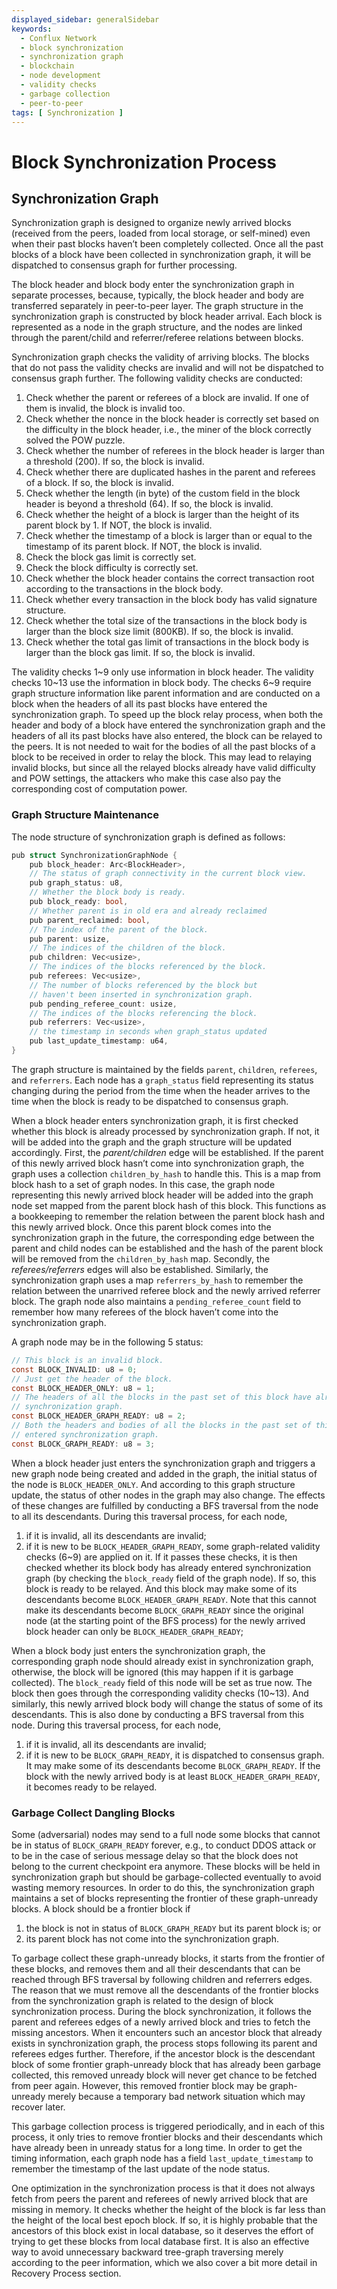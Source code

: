 ```yaml
---
displayed_sidebar: generalSidebar
keywords:
  - Conflux Network
  - block synchronization
  - synchronization graph
  - blockchain
  - node development
  - validity checks
  - garbage collection
  - peer-to-peer
tags: [ Synchronization ]
---
```


# Block Synchronization Process

## Synchronization Graph

Synchronization graph is designed to organize newly arrived blocks (received from the peers, loaded from local storage, or self-mined) even when their past blocks haven’t been completely collected. Once all the past blocks of a block have been collected in synchronization graph, it will be dispatched to consensus graph for further processing.

The block header and block body enter the synchronization graph in separate processes, because, typically, the block header and body are transferred separately in peer-to-peer layer. The graph structure in the synchronization graph is constructed by block header arrival. Each block is represented as a node in the graph structure, and the nodes are linked through the parent/child and referrer/referee relations between blocks.

Synchronization graph checks the validity of arriving blocks. The blocks that do not pass the validity checks are invalid and will not be dispatched to consensus graph further. The following validity checks are conducted:

1. Check whether the parent or referees of a block are invalid. If one of them is invalid, the block is invalid too.
2. Check whether the nonce in the block header is correctly set based on the difficulty in the block header, i.e., the miner of the block correctly solved the POW puzzle.
3. Check whether the number of referees in the block header is larger than a threshold (200). If so, the block is invalid.
4. Check whether there are duplicated hashes in the parent and referees of a block. If so, the block is invalid.
5. Check whether the length (in byte) of the custom field in the block header is beyond a threshold (64). If so, the block is invalid.
6. Check whether the height of a block is larger than the height of its parent block by 1. If NOT, the block is invalid.
7. Check whether the timestamp of a block is larger than or equal to the timestamp of its parent block. If NOT, the block is invalid.
8. Check the block gas limit is correctly set.
9. Check the block difficulty is correctly set.
10. Check whether the block header contains the correct transaction root according to the transactions in the block body.
11. Check whether every transaction in the block body has valid signature structure.
12. Check whether the total size of the transactions in the block body is larger than the block size limit (800KB). If so, the block is invalid.
13. Check whether the total gas limit of transactions in the block body is larger than the block gas limit. If so, the block is invalid.

The validity checks 1~9 only use information in block header. The validity checks 10~13 use the information in block body. The checks 6~9 require graph structure information like parent information and are conducted on a block when the headers of all its past blocks have entered the synchronization graph. To speed up the block relay process, when both the header and body of a block have entered the synchronization graph and the headers of all its past blocks have also entered, the block can be relayed to the peers. It is not needed to wait for the bodies of all the past blocks of a block to be received in order to relay the block. This may lead to relaying invalid blocks, but since all the relayed blocks already have valid difficulty and POW settings, the attackers who make this case also pay the corresponding cost of computation power.

### Graph Structure Maintenance

The node structure of synchronization graph is defined as follows:

```c
pub struct SynchronizationGraphNode {
    pub block_header: Arc<BlockHeader>,
    // The status of graph connectivity in the current block view.
    pub graph_status: u8,
    // Whether the block body is ready.
    pub block_ready: bool,
    // Whether parent is in old era and already reclaimed
    pub parent_reclaimed: bool,
    // The index of the parent of the block.
    pub parent: usize,
    // The indices of the children of the block.
    pub children: Vec<usize>,
    // The indices of the blocks referenced by the block.
    pub referees: Vec<usize>,
    // The number of blocks referenced by the block but
    // haven't been inserted in synchronization graph.
    pub pending_referee_count: usize,
    // The indices of the blocks referencing the block.
    pub referrers: Vec<usize>,
    // the timestamp in seconds when graph_status updated
    pub last_update_timestamp: u64,
}

```

The graph structure is maintained by the fields `parent`, `children`, `referees`, and `referrers`. Each node has a `graph_status` field representing its status changing during the period from the time when the header arrives to the time when the block is ready to be dispatched to consensus graph.

When a block header enters synchronization graph, it is first checked whether this block is already processed by synchronization graph.
If not, it will be added into the graph and the graph structure will be updated accordingly.
First, the _parent/children_ edge will be established.
If the parent of this newly arrived block hasn’t come into synchronization graph, the graph uses a collection `children_by_hash` to handle this.
This is a map from block hash to a set of graph nodes.
In this case, the graph node representing this newly arrived block header will be added into the graph node set mapped from the parent block hash of this block.
This functions as a bookkeeping to remember the relation between the parent block hash and this newly arrived block.
Once this parent block comes into the synchronization graph in the future, the corresponding edge between the parent and child nodes can be established and the hash of the parent block will be removed from the `children_by_hash` map.
Secondly, the _referees/referrers_ edges will also be established.
Similarly, the synchronization graph uses a map `referrers_by_hash` to remember the relation between the unarrived referee block and the newly arrived referrer block.
The graph node also maintains a `pending_referee_count` field to remember how many referees of the block haven’t come into the synchronization graph.

A graph node may be in the following 5 status:

```c
// This block is an invalid block.
const BLOCK_INVALID: u8 = 0;
// Just get the header of the block.
const BLOCK_HEADER_ONLY: u8 = 1;
// The headers of all the blocks in the past set of this block have already entered
// synchronization graph. 
const BLOCK_HEADER_GRAPH_READY: u8 = 2;
// Both the headers and bodies of all the blocks in the past set of this block have
// entered synchronization graph.
const BLOCK_GRAPH_READY: u8 = 3;
```

When a block header just enters the synchronization graph and triggers a new graph node being created and added in the graph, the initial status of the node is `BLOCK_HEADER_ONLY`.
And according to this graph structure update, the status of other nodes in the graph may also change.
The effects of these changes are fulfilled by conducting a BFS traversal from the node to all its descendants.
During this traversal process, for each node,

1. if it is invalid, all its descendants are invalid;
2. if it is new to be `BLOCK_HEADER_GRAPH_READY`, some graph-related validity checks (6~9) are applied on it.
   If it passes these checks, it is then checked whether its block body has already entered synchronization graph (by checking the `block_ready` field of the graph node).
   If so, this block is ready to be relayed. And this block may make some of its descendants become `BLOCK_HEADER_GRAPH_READY`.
   Note that this cannot make its descendants become `BLOCK_GRAPH_READY` since the original node (at the starting point of the BFS process) for the newly arrived block header can only be `BLOCK_HEADER_GRAPH_READY`;

When a block body just enters the synchronization graph, the corresponding graph node should already exist in synchronization graph, otherwise, the block will be ignored (this may happen if it is garbage collected).
The `block_ready` field of this node will be set as true now.
The block then goes through the corresponding validity checks (10~13).
And similarly, this newly arrived block body will change the status of some of its descendants.
This is also done by conducting a BFS traversal from this node.
During this traversal process, for each node,

1. if it is invalid, all its descendants are invalid;
2. if it is new to be `BLOCK_GRAPH_READY`, it is dispatched to consensus graph.
   It may make some of its descendants become `BLOCK_GRAPH_READY`.
   If the block with the newly arrived body is at least `BLOCK_HEADER_GRAPH_READY`, it becomes ready to be relayed.

### Garbage Collect Dangling Blocks

Some (adversarial) nodes may send to a full node some blocks that cannot be in status of `BLOCK_GRAPH_READY` forever, e.g., to conduct DDOS attack or to be in the case of serious message delay so that the block does not belong to the current checkpoint era anymore.
These blocks will be held in synchronization graph but should be garbage-collected eventually to avoid wasting memory resources.
In order to do this, the synchronization graph maintains a set of blocks representing the frontier of these graph-unready blocks.
A block should be a frontier block if

1. the block is not in status of `BLOCK_GRAPH_READY` but its parent block is; or
2. its parent block has not come into the synchronization graph.

To garbage collect these graph-unready blocks, it starts from the frontier of these blocks, and removes them and all their descendants that can be reached through BFS traversal by following children and referrers edges.
The reason that we must remove all the descendants of the frontier blocks from the synchronization graph is related to the design of block synchronization process.
During the block synchronization, it follows the parent and referees edges of a newly arrived block and tries to fetch the missing ancestors.
When it encounters such an ancestor block that already exists in synchronization graph, the process stops following its parent and referees edges further.
Therefore, if the ancestor block is the descendant block of some frontier graph-unready block that has already been garbage collected, this removed unready block will never get chance to be fetched from peer again.
However, this removed frontier block may be graph-unready merely because a temporary bad network situation which may recover later.

This garbage collection process is triggered periodically, and in each of this process, it only tries to remove frontier blocks and their descendants which have already been in unready status for a long time.
In order to get the timing information, each graph node has a field `last_update_timestamp` to remember the timestamp of the last update of the node status.

One optimization in the synchronization process is that it does not always fetch from peers the parent and referees of newly arrived block that are missing in memory.
It checks whether the height of the block is far less than the height of the local best epoch block.
If so, it is highly probable that the ancestors of this block exist in local database, so it deserves the effort of trying to get these blocks from local database first.
It is also an effective way to avoid unnecessary backward tree-graph traversing merely according to the peer information, which we also cover a bit more detail in Recovery Process section.
